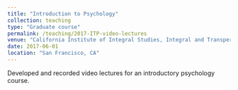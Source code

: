 ```yaml
---
title: "Introduction to Psychology"
collection: teaching
type: "Graduate course"
permalink: /teaching/2017-ITP-video-lectures
venue: "California Institute of Integral Studies, Integral and Transpersonal Psychology PhD"
date: 2017-06-01
location: "San Francisco, CA"
---
```


Developed and recorded video lectures for an introductory psychology course.